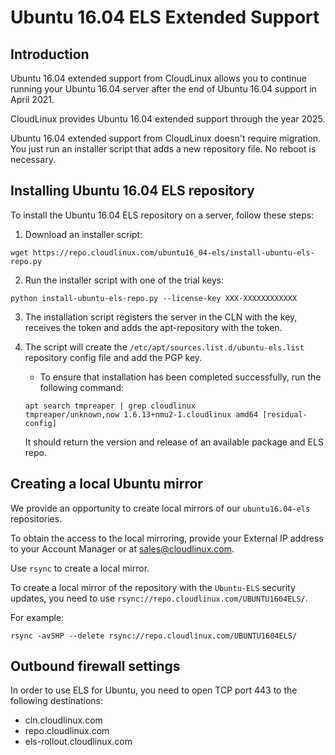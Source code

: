# Ubuntu 16.04 ELS Extended Support

## Introduction

Ubuntu 16.04 extended support from CloudLinux allows you to continue running your Ubuntu 16.04 server after the end of Ubuntu 16.04 support in April 2021.

CloudLinux provides Ubuntu 16.04 extended support through the year 2025.

Ubuntu 16.04 extended support from CloudLinux doesn't require migration. You just run an installer script that adds a new repository file. No reboot is necessary.


## Installing Ubuntu 16.04 ELS repository

To install the Ubuntu 16.04 ELS repository on a server, follow these steps:

1. Download an installer script:

```
wget https://repo.cloudlinux.com/ubuntu16_04-els/install-ubuntu-els-repo.py
```

2. Run the installer script with one of the trial keys:

```
python install-ubuntu-els-repo.py --license-key XXX-XXXXXXXXXXXX
```

3. The installation script registers the server in the CLN with the key, receives the token and adds the apt-repository with the  token.
4. The script will create the `/etc/apt/sources.list.d/ubuntu-els.list` repository config file and add the PGP key.

   * To ensure that installation has been completed successfully, run the following command:

    ```
    apt search tmpreaper | grep cloudlinux
    tmpreaper/unknown,now 1.6.13+nmu2-1.cloudlinux amd64 [residual-config]
    ```
    It should return the version and release of an available package and ELS repo.


## Creating a local Ubuntu mirror

We provide an opportunity to create local mirrors of our `ubuntu16.04-els` repositories.

To obtain the access to the local mirroring, provide your External IP address to your Account Manager or at [sales@cloudlinux.com](mailto:sales@cloudlinux.com).

Use `rsync` to create a local mirror.

To create a local mirror of the repository with the `Ubuntu-ELS` security updates, you need to use `rsync://repo.cloudlinux.com/UBUNTU1604ELS/`.

For example:

```
rsync -avSHP --delete rsync://repo.cloudlinux.com/UBUNTU1604ELS/
```

## Outbound firewall settings


In order to use ELS for Ubuntu, you need to open TCP port 443 to the following destinations:

* cln.cloudlinux.com
* repo.cloudlinux.com
* els-rollout.cloudlinux.com
